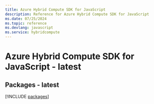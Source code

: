 ```yaml
---
title: Azure Hybrid Compute SDK for JavaScript
description: Reference for Azure Hybrid Compute SDK for JavaScript
ms.date: 07/25/2024
ms.topic: reference
ms.devlang: javascript
ms.service: hybridcompute
---
```

# Azure Hybrid Compute SDK for JavaScript - latest
## Packages - latest
[!INCLUDE [packages](hybrid-compute-index.md)]